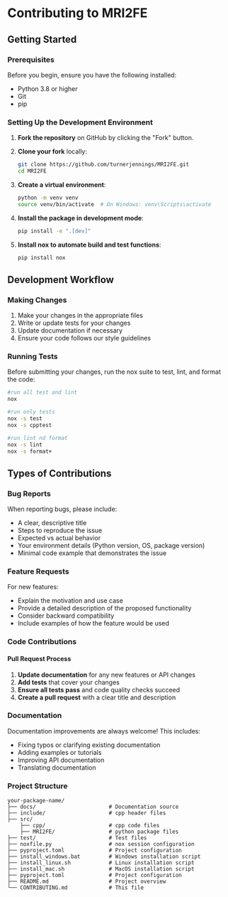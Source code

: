 # Contributing to MRI2FE

## Getting Started

### Prerequisites

Before you begin, ensure you have the following installed:

- Python 3.8 or higher
- Git
- pip

### Setting Up the Development Environment

1. **Fork the repository** on GitHub by clicking the "Fork" button.

2. **Clone your fork** locally:
   ```bash
   git clone https://github.com/turnerjennings/MRI2FE.git
   cd MRI2FE
   ```

3. **Create a virtual environment**:
   ```bash
   python -m venv venv
   source venv/bin/activate  # On Windows: venv\Scripts\activate
   ```

4. **Install the package in development mode**:
   ```bash
   pip install -e ".[dev]"
   ```

5. **Install nox to automate build and test functions**:
    ```bash
    pip install nox
    ```

## Development Workflow

### Making Changes

1. Make your changes in the appropriate files
2. Write or update tests for your changes
3. Update documentation if necessary
4. Ensure your code follows our style guidelines

### Running Tests

Before submitting your changes, run the nox suite to test, lint, and format the code:

```bash
#run all test and lint
nox

#run only tests
nox -s test
nox -s cpptest

#run lint nd format
nox -s lint
nox -s format+

```

## Types of Contributions

### Bug Reports

When reporting bugs, please include:

- A clear, descriptive title
- Steps to reproduce the issue
- Expected vs actual behavior
- Your environment details (Python version, OS, package version)
- Minimal code example that demonstrates the issue

### Feature Requests

For new features:

- Explain the motivation and use case
- Provide a detailed description of the proposed functionality
- Consider backward compatibility
- Include examples of how the feature would be used

### Code Contributions

#### Pull Request Process

1. **Update documentation** for any new features or API changes
2. **Add tests** that cover your changes
3. **Ensure all tests pass** and code quality checks succeed
4. **Create a pull request** with a clear title and description

### Documentation

Documentation improvements are always welcome! This includes:

- Fixing typos or clarifying existing documentation
- Adding examples or tutorials
- Improving API documentation
- Translating documentation

### Project Structure

```
your-package-name/
├── docs/                       # Documentation source
├── include/                    # cpp header files
├── src/
    ├── cpp/                    # cpp code files
    ├── MRI2FE/                 # python package files    
├── test/                       # Test files
├── noxfile.py                  # nox session configuration
├── pyproject.toml              # Project configuration
├── install_windows.bat         # Windows installation script
├── install_linux.sh            # Linux installation script
├── install_mac.sh              # MacOS installation script
├── pyproject.toml              # Project configuration
├── README.md                   # Project overview
└── CONTRIBUTING.md             # This file
```
